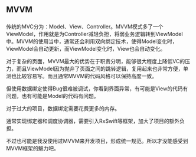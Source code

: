 ## MVVM

### 

传统的MVC分为：Model、View、Controller。MVVM模式多了一个ViewModel，作用就是为Controller减轻负担，将弱业务逻辑转到ViewModel中。MVVM的使用当中，通常还会利用双向绑定技术，使得Model变化时，ViewModel会自动更新，而ViewModel变化时，View也会自动变化。

对于复杂的页面，MVVM最大的优势在于职责分明，能够很大程度上降低VC的压力，而且ViewModel因为抛弃了页面之间的跳转逻辑，复用起来也非常方便，单测也比较容易写。而且通常MVVM的代码风格可以保持高度一致。

但使用数据绑定使得Bug很难被调试，你看到界面异常，有可能是View的代码有问题，也有可能是Model的代码有问题。

对于过大的项目，数据绑定需要花费更多的内存。

通常实现绑定器和调度协调器，需要引入RxSwift等框架，加大了项目的额外负担。

不过也可能是我没使用过MVVM来开发项目，形成统一规范。所以才没能感受到MVVM框架的魅力吧。